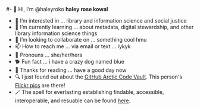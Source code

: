 #- 👋 Hi, I’m @haleyroko **haley rose kowal**
- 👀 I’m interested in ... library and information science and social justice
- 🌱 I’m currently learning ... about metadata, digital stewardship, and other library information science things
- 💞️ I’m looking to collaborate on ... something cool hmu
- 📫 How to reach me ... via email or text ... iykyk
- 🔮 Pronouns ... she/her/hers
- 🐕 Fun fact ... i have a crazy dog named blue
- 🌻 Thanks for reading ... have a good day now
- 🔍 I just found out about the [GitHub Arctic Code Vault](https://www.youtube.com/watch?v=fzI9FNjXQ0o). This person's [Flickr pics](https://github.com/emijrp/flickr-timecapsule) are there!
- 🪄 The spell for everlasting establishing findable, accessible, interoperable, and resuable can be found [here](https://github.com/LibraryCarpentry/Top-10-FAIR).
<!---
haleyroko/haleyroko is a ✨ special ✨ repository because its `README.md` (this file) appears on your GitHub profile.
You can click the Preview link to take a look at your changes.
--->
